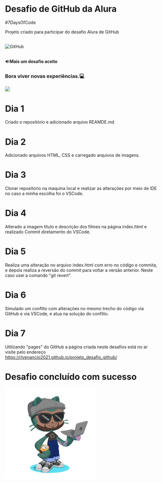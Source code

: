 # Desafio de GitHub da Alura

#7DaysOfCode

Projeto criado para participar do desafio Alura de GitHub

<div style="display: inline_block"><br/>
  <img aling="center" alt="GitHub" src="https://img.shields.io/badge/GitHub-100000?style=for-the-badge&logo=github&logoColor=white"/>
</div><br>

:loud_sound:**Mais um desafio aceito**

### Bora viver novas experiências.:computer:

<img align="center" width="300" src="https://i2.wp.com/allhtaccess.info/wp-content/uploads/2018/03/programming.gif?fit=1281%2C716&ssl=1" />

# Dia 1

Criado o repositório e adicionado arquivo REAMDE.md

# Dia 2

Adicionado arquivos HTML, CSS e carregado arquivos de imagens.

# Dia 3

Clonar repositório na maquina local e realizar as alterações por meio de IDE no caso a minha escolha foi o VSCode.

# Dia 4

Alterado a imagem título e descrição dos filmes na página index.html e realizado Commit diretamento do VSCode.

# Dia 5

Realiza uma alteração no arquivo index.html com erro no código e commita, e depois realiza a reversão do commit para voltar a versão anterior. Neste caso usei a comando "git revert".

# Dia 6

Simulado um conflito com alterações no mesmo trecho do código via GitHub e via VSCode, e atua na solução do conflito.

# Dia 7

Utilizando "pages" do GitHub a página criada neste desafios está no ar visite pelo endereço https://rlvenancio2021.github.io/projeto_desafio_github/

# Desafio concluído com sucesso

  <img aling="center" alt="GitHub" align="center" width="300" src="https://github.com/Rlvenancio2021/projeto_desafio_github/blob/main/images/octocat-1660165712471.png"/>
